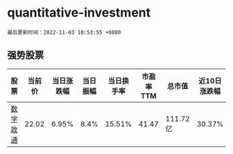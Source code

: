# quantitative-investment

`最后更新时间：2022-11-03 10:53:55 +0800`

## 强势股票

|股票|当前价|当日涨跌幅|当日振幅|当日换手率|市盈率TTM|总市值|近10日涨跌幅|
|----|----|----|----|----|----|----|----|
|[数字政通](https://xueqiu.com/S/SZ300075)|22.02|6.95%|8.4%|15.51%|41.47|111.72亿|30.37%|
